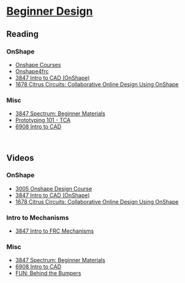 # [Beginner Design](https://docs.lynkrobotics.org/design/beginnerDesign.html) <br>

## Reading <br>

### OnShape <br>
- [Onshape Courses](https://learn.onshape.com/)
- [Onshape4frc](https://onshape4frc.com/getting-started)
- [3847 Intro to CAD (OnShape)](https://docs.google.com/presentation/d/e/2PACX-1vTrxS9ehOMl6Rw81xFDgib1zdcwA_HQg_sGYFCQ_5cypSeylk_-zsK0c9a6zuG2KLCjyA0SC7r_WOaf/pub?start=false&loop=false&delayms=3000&slide=id.p)
- [1678 Citrus Circuits: Collaborative Online Design Using OnShape](https://www.citruscircuits.org/uploads/6/9/3/4/6934550/collaborative_online_design-_onshape_.pdf)

### Misc <br>
- [3847 Spectrum: Beginner Materials](https://docs.google.com/presentation/d/e/2PACX-1vQpqR5pv6TdgnPgHhe8Jdx2rsjYwcdoCzlWc6VztcxU_3nlzh6Qx3Fv1E03MLEv0bGyWGQOAVqPEcvc/pub?start=false&loop=false&delayms=3000#slide=id.p)
- [Prototyping 101 - TCA](https://www.firstinspires.org/sites/default/files/uploads/resource_library/frc/team-resources/tca/tca-prototyping.pdf)
- [6908 Intro to CAD](https://docs.google.com/presentation/d/1qV0UmN7YOnZuH_sx42t_C_Y5HnfG-MpMX1UGTRPFGbM/edit#slide=id.p)

<br>

## Videos <br>

### OnShape <br>
- [3005 Onshape Design Course](https://youtube.com/playlist?list=PLQIm9FH0BaLy89D08eBL-6CcWH8o2BRJe&si=x4AX0GJiqzkJxVXf)
- [3847 Intro to CAD (OnShape)](https://www.youtube.com/watch?v=uEQ7OYWxQ_s)
- [1678 Citrus Circuits: Collaborative Online Design Using OnShape](https://www.youtube.com/watch?v=8qeFItEr6nw)

### Intro to Mechanisms <br>
- [3847 Intro to FRC Mechanisms](https://youtu.be/JTZ31lpMkfA?si=me_SW8SM-egxrF4-)

### Misc <br>
- [3847 Spectrum: Beginner Materials](https://youtu.be/7to-8fJp-30?si=0-j_hNH5dnon5p87)
- [6908 Intro to CAD](https://drive.google.com/file/d/1L98mVJYfDKLI0vEZEzIZO2MgzBuZdAQ7/view?usp=sharing)
- [FUN: Behind the Bumpers](https://youtube.com/playlist?list=PLkZ6_Ld1x9Y_GDGwzzxD_vi_5tnlmAWJo&si=Q4rhtTdQc81wzV3J)

<br>
